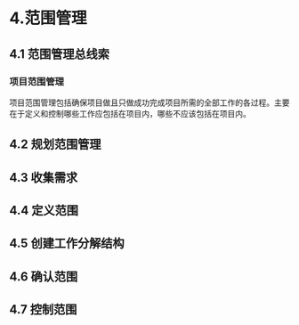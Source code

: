 # 4.范围管理

## 4.1 范围管理总线索

### 项目范围管理

项目范围管理包括确保项目做且只做成功完成项目所需的全部工作的各过程。主要在于定义和控制哪些工作应包括在项目内，哪些不应该包括在项目内。

## 4.2 规划范围管理

## 4.3 收集需求

## 4.4 定义范围

## 4.5 创建工作分解结构

## 4.6 确认范围

## 4.7 控制范围